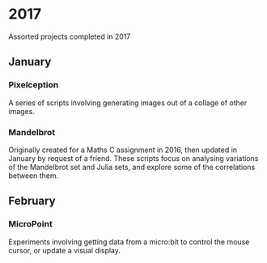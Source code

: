 # 2017
Assorted projects completed in 2017

## January
### Pixelception
A series of scripts involving generating images out of a collage of other images.

### Mandelbrot
Originally created for a Maths C assignment in 2016, then updated in January by request of a friend. These scripts focus on analysing variations of the Mandelbrot set and Julia sets, and explore some of the correlations between them.

## February
### MicroPoint
Experiments involving getting data from a micro:bit to control the mouse cursor, or update a visual display.
